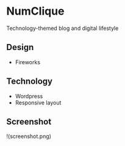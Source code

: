 # NumClique
Technology-themed blog and digital lifestyle

## Design
* Fireworks

## Technology
* Wordpress
* Responsive layout

## Screenshot

!(screenshot.png)